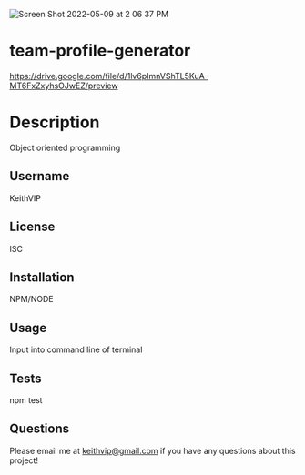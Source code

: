   ![Screen Shot 2022-05-09 at 2 06 37 PM](https://user-images.githubusercontent.com/97990096/167481787-69dc2a31-7ba2-4d0d-8d85-0505c5418ee9.png)

  
  # team-profile-generator

https://drive.google.com/file/d/1lv6pImnVShTL5KuA-MT6FxZxyhsOJwEZ/preview

  # Description
  
  Object oriented programming


  ## Username

  KeithVIP
   
  ## License
  
  ISC

 
  ## Installation

  NPM/NODE

  ## Usage

  Input into command line of terminal

  ## Tests

  npm test

  ## Questions
  Please email me at keithvip@gmail.com if you have any questions about this project!
  
